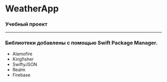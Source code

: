 # WeatherApp
### Учебный проект

---
### Библиотеки добавлены с помощью Swift Package Manager.
- Alamofire
- Kingfisher
- SwiftyJSON
- Realm
- Firebase
